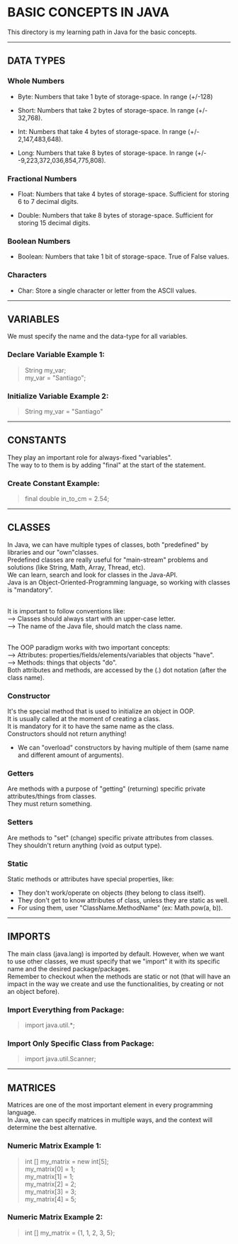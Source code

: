 # BASIC CONCEPTS IN JAVA
This directory is my learning path in Java for the basic concepts.

---
## DATA TYPES

### Whole Numbers

* Byte: Numbers that take 1 byte of storage-space. In range (+/-128)

* Short: Numbers that take 2 bytes of storage-space. In range (+/- 32,768).


* Int: Numbers that take 4 bytes of storage-space. In range (+/- 2,147,483,648).

* Long: Numbers that take 8 bytes of storage-space. In range (+/- -9,223,372,036,854,775,808).

### Fractional Numbers

* Float: Numbers that take 4 bytes of storage-space. Sufficient for storing 6 to 7 decimal digits.

* Double: Numbers that take 8 bytes of storage-space. Sufficient for storing 15 decimal digits.

### Boolean Numbers

* Boolean: Numbers that take 1 bit of storage-space. True of False values.

### Characters

* Char: Store a single character or letter from the ASCII values.

---

## VARIABLES

We must specify the name and the data-type for all variables.

### Declare Variable Example 1:
>String my_var; <br>
>my_var = "Santiago";

### Initialize Variable Example 2:
>String my_var = "Santiago"

---

## CONSTANTS

They play an important role for always-fixed "variables". <br>
The way to to them is by adding "final" at the start of the statement.

### Create Constant Example:
>final double in_to_cm = 2.54;

---

## CLASSES

In Java, we can have multiple types of classes, both "predefined" by libraries and our "own"classes. <br>
Predefined classes are really useful for "main-stream" problems and solutions (like String, Math, Array, Thread, etc). <br>
We can learn, search and look for classes in the Java-API.<br>
Java is an Object-Oriented-Programming language, so working with classes is "mandatory".<br><br>

It is important to follow conventions like:<br>
--> Classes should always start with an upper-case letter.<br>
--> The name of the Java file, should match the class name.<br><br>

The OOP paradigm works with two important concepts:<br>
--> Attributes: properties/fields/elements/variables that objects "have".<br>
--> Methods: things that objects "do".<br>
Both attributes and methods, are accessed by the (.) dot notation (after the class name).<br>

### Constructor
It's the special method that is used to initialize an object in OOP.<br>
It is usually called at the moment of creating a class.<br>
It is mandatory for it to have the same name as the class.<br>
Constructors should not return anything! <br>
* We can "overload" constructors by having multiple of them (same name and different amount of arguments).

### Getters
Are methods with a purpose of "getting" (returning) specific private attributes/things from classes.<br>
They must return something.<br>

### Setters
Are methods to "set" (change) specific private attributes from classes.<br>
They shouldn't return anything (void as output type).<br>

### Static
Static methods or attributes have special properties, like:<br>
* They don't work/operate on objects (they belong to class itself).
* They don't get to know attributes of class, unless they are static as well.
* For using them, user "ClassName.MethodName" (ex: Math.pow(a, b)).

---

## IMPORTS

The main class (java.lang) is imported by default. However, when we want to use other classes, we 
must specify that we "import" it with its specific name and the desired package/packages. <br>
Remember to checkout when the methods are static or not (that will have an impact in the way we
create and use the functionalities, by creating or not an object before).<br>

### Import Everything from Package:
>import java.util.*;

### Import Only Specific Class from Package:
>import java.util.Scanner;

---

## MATRICES

Matrices are one of the most important element in every programming language. <br>
In Java, we can specify matrices in multiple ways, and the context will determine the best alternative.

### Numeric Matrix Example 1:
>int [] my_matrix = new int[5]; <br>
>my_matrix[0] = 1; <br>
>my_matrix[1] = 1; <br>
>my_matrix[2] = 2; <br>
>my_matrix[3] = 3; <br>
>my_matrix[4] = 5; <br>

### Numeric Matrix Example 2:
>int [] my_matrix = {1, 1, 2, 3, 5}; <br>


